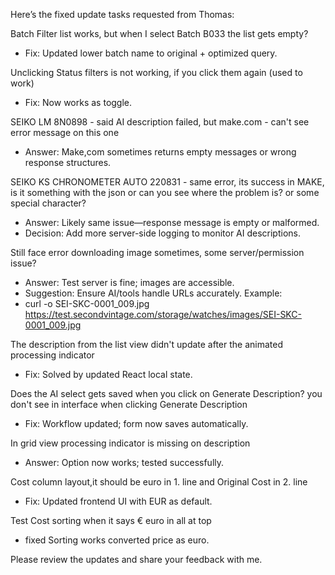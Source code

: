 Here’s the fixed update tasks requested from Thomas:

Batch Filter list works, but when I select Batch B033 the list gets empty?

- Fix: Updated lower batch name to original + optimized query.

Unclicking Status filters is not working, if you click them again (used to work)

- Fix: Now works as toggle.

SEIKO LM 8N0898 - said AI description failed, but make.com - can't see error message on this one

- Answer: Make,com sometimes returns empty messages or wrong response structures.

SEIKO KS CHRONOMETER AUTO 220831 - same error, its success in MAKE, is it something with the json or can you see where the problem is? or some special character?

- Answer: Likely same issue—response message is empty or malformed.
- Decision: Add more server-side logging to monitor AI descriptions.

Still face error downloading image sometimes, some server/permission issue?

- Answer: Test server is fine; images are accessible.
- Suggestion: Ensure AI/tools handle URLs accurately. Example:
- curl -o SEI-SKC-0001_009.jpg https://test.secondvintage.com/storage/watches/images/SEI-SKC-0001_009.jpg

The description from the list view didn't update after the animated processing indicator

- Fix: Solved by updated React local state.

Does the AI select gets saved when you click on Generate Description? you don't see in interface when clicking Generate Description

- Fix: Workflow updated; form now saves automatically.

In grid view processing indicator is missing on description

- Answer: Option now works; tested successfully.

Cost column layout,it should be euro in 1. line and Original Cost in 2. line

- Fix: Updated frontend UI with EUR as default.

Test Cost sorting when it says € euro in all at top

- fixed Sorting works converted price as euro.

Please review the updates and share your feedback with me.
